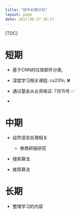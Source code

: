 ```yaml
---
title: "短中长期计划"
layout: page
date: 2017-06-27 16:27
---
```


[TOC]
# 短期
- 基于CNN的垃圾邮件分类;

- 深度学习相关课程: cs231n; ❌

- 通过基金从业资格证: 7月15号 ✅

-


# 中期

- 自然语言处理相关
    - 券商研报研究

- 搜索算法

- 推荐算法



# 长期
- 整理学习的内容